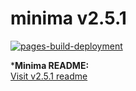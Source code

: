 # minima v2.5.1

[![pages-build-deployment](https://github.com/nxyslp/minima-on-subfolder-setup/actions/workflows/pages/pages-build-deployment/badge.svg)](https://github.com/nxyslp/minima-on-subfolder-setup/actions/workflows/pages/pages-build-deployment)

***Minima README:**  
[Visit v2.5.1 readme](https://github.com/jekyll/minima/blob/v2.5.1/README.md)


